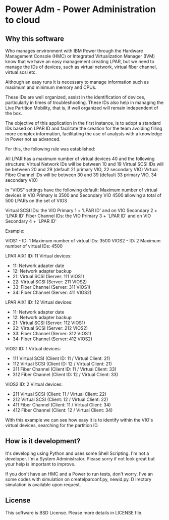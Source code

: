 # Power Adm - Power Administration to cloud

## Why this software

Who manages environment with IBM Power through the Hardware Management Console (HMC) or Integrated Virtualization Manager (IVM) know that we have an easy management creating LPAR, but we need to manage the IDs of devices, such as virtual network, virtual fiber channel, virtual scsi etc.

Although an easy runs it is necessary to manage information such as maximum and minimum memory and CPUs.

These IDs are well organized, assist in the identification of devices, particularly in times of troubleshooting.
These IDs also help in managing the Live Partition Mobility, that is, if well organized will remain independent of the box.

The objective of this application in the first instance, is to adopt a standard IDs based on LPAR ID and facilitate the creation for the team avoiding filling more complex information, facilitating the use of analysts with a knowledge in Power not as advanced.

For this, the following rule was established:

All LPAR has a maximum number of virtual devices 40 and the following structure:
Virtual Network IDs will be between 10 and 19
Virtual SCSI IDs will be between 20 and 29 (default 21 primary VIO, 22 secondary VIO)
Virtual Fibre Channel IDs will be between 30 and 39 (default 33 primary VIO, 34 secondary VIO)

In "VIOS" settings have the following default:
Maximum number of virtual devices in VIO Primary is 3500 and Secondary VIO 4500 allowing a total of 500 LPARs on the set of VIOS

Virtual SCSI IDs:  the VIO Primary 1 + 'LPAR ID' and on VIO Secondary 2 + 'LPAR ID'
Fiber Channel IDs: the VIO Primary 3 + 'LPAR ID' and on VIO Secondary 4 + 'LPAR ID'

Example:

VIOS1 - ID: 1 Maximum number of virtual IDs: 3500
VIOS2 - ID: 2 Maximum number of virtual IDs: 4500

LPAR AIX1
ID: 11
Virtual devices:
- 11: Network adapter date
- 12: Network adapter backup
- 21: Virtual SCSI (Server: 111 VIOS1)
- 22: Virtual SCSI (Server: 211 VIOS2)
- 33: Fiber Channel (Server: 311 VIOS1)
- 34: Fiber Channel (Server: 411 VIOS2)

LPAR AIX1
ID: 12
Virtual devices:
- 11: Network adapter date
- 12: Network adapter backup
- 21: Virtual SCSI (Server: 112 VIOS1)
- 22: Virtual SCSI (Server: 212 VIOS2)
- 33: Fiber Channel (Server: 312 VIOS1)
- 34: Fiber Channel (Server: 412 VIOS2)


VIOS1
ID: 1
Virtual devices:
- 111 Virtual SCSI (Client ID: 11 / Virtual Client: 21)
- 112 Virtual SCSI (Client ID: 12 / Virtual Client: 21)
- 311 Fiber Channel (Client ID: 11 / Virtual Client: 33)
- 312 Fiber Channel (Client ID: 12 / Virtual Client: 33)

VIOS2
ID: 2
Virtual devices:
- 211 Virtual SCSI (Client: 11 / Virtual Client: 22)
- 212 Virtual SCSI (Client: 12 / Virtual Client: 22)
- 411 Fiber Channel (Client: 11 / Virtual Client: 34)
- 412 Fiber Channel (Client: 12 / Virtual Client: 34)


With this example we can see how easy it is to identify within the VIO's virtual devices, searching for the partition ID.

## How is it development?

It's developing using Python and uses some Shell Scripting.
I'm not a developer. I'm a System Administrator. Please sorry if not look great but your help is important to improve.

If you don't have an HMC and a Power to run tests, don't worry. I've an some codes with simulation on createlparconf.py, newid.py. D
irectory simulation is available upon request.

## License

This software is BSD License. Please more details in LICENSE file.


